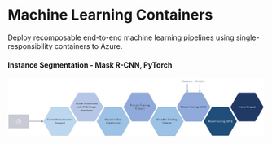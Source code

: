 # Machine Learning Containers

Deploy recomposable end-to-end machine learning pipelines using single-responsibility containers to Azure.

#### Instance Segmentation - Mask R-CNN, PyTorch

![Instance Segmentation Pipeline](InstanceSegmentationPipeline.jpg "Instance Segmentation Pipeline")